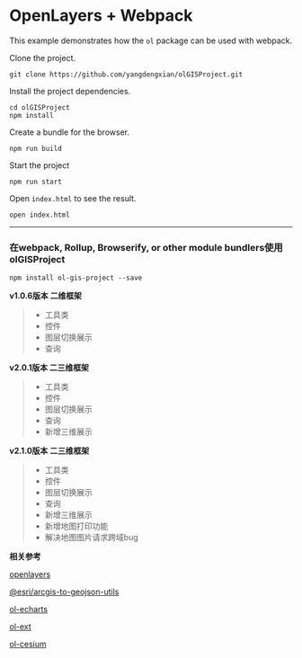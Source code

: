 # OpenLayers + Webpack

This example demonstrates how the `ol` package can be used with webpack.

Clone the project.

    git clone https://github.com/yangdengxian/olGISProject.git

Install the project dependencies.

    cd olGISProject
    npm install

Create a bundle for the browser.

    npm run build

Start the project

    npm run start

Open `index.html` to see the result.

    open index.html

-----

### 在webpack, Rollup, Browserify, or other module bundlers使用olGISProject

````
npm install ol-gis-project --save
````

**v1.0.6版本 二维框架**

> * 工具类
> * 控件
> * 图层切换展示
> * 查询


**v2.0.1版本 二三维框架**

> * 工具类
> * 控件
> * 图层切换展示
> * 查询
> * 新增三维展示

**v2.1.0版本 二三维框架**

> * 工具类
> * 控件
> * 图层切换展示
> * 查询
> * 新增三维展示
> * 新增地图打印功能
> * 解决地图图片请求跨域bug

**相关参考**

[openlayers][1]

[@esri/arcgis-to-geojson-utils][2]

[ol-echarts][3]

[ol-ext][4]

[ol-cesium][5]


  [1]: https://github.com/openlayers/openlayers
  [2]: https://github.com/Esri/arcgis-to-geojson-utils
  [3]: https://github.com/sakitam-fdd/ol3Echarts
  [4]: https://github.com/Viglino/ol-ext
  [5]: https://github.com/openlayers/ol-cesium
